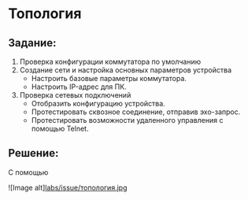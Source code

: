 # Топология     
## Задание:
 1. Проверка конфигурации коммутатора по умолчанию
 2. Создание сети и настройка основных параметров устройства
    *	Настроить базовые параметры коммутатора.
    *	Настроить IP-адрес для ПК.
 3. Проверка сетевых подключений
    *   Отобразить конфигурацию устройства.
    *   Протестировать сквозное соединение, отправив эхо-запрос.
    *   Протестировать возможности удаленного управления с помощью Telnet.
## Решение:

С помощью  

![Image alt][labs/issue/топология.jpg](https://github.com/shawncaurney/shawncaurneyrepository/blob/main/labs/issue/%D1%82%D0%BE%D0%BF%D0%BE%D0%BB%D0%BE%D0%B3%D0%B8%D1%8F.jpg)
